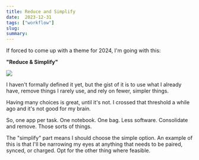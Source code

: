 ```yaml
---
title: Reduce and Simplify
date:  2023-12-31
tags: ["workflow"]
slug:
summary:
---
```


If forced to come up with a theme for 2024, I'm going with this:

**"Reduce & Simplify"**

![](/img/2023/reduce-and-simplify.jpg)

I haven't formally defined it yet, but the gist of it is to use what I already have, remove things I rarely use, and rely on fewer, simpler things.

Having many choices is great, until it's not. I crossed that threshold a while ago and it's not good for my brain.

So, one app per task. One notebook. One bag. Less software. Consolidate and remove. Those sorts of things.

The "simplify" part means I should choose the simple option. An example of this is that I'll be narrowing my eyes at anything that needs to be paired, synced, or charged. Opt for the other thing where feasible.
